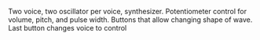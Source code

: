 Two voice, two oscillator per voice, synthesizer. Potentiometer control for volume, pitch, and pulse width. Buttons that allow changing shape of wave. Last button changes voice to control